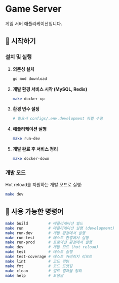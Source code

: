 # Game Server

게임 서버 애플리케이션입니다.

## 🚀 시작하기

### 설치 및 실행

1. **의존성 설치**
   ```bash
   go mod download
   ```

2. **개발 환경 서비스 시작 (MySQL, Redis)**
   ```bash
   make docker-up
   ```

3. **환경 변수 설정**
   ```bash
   # 필요시 configs/.env.development 파일 수정
   ```

4. **애플리케이션 실행**
   ```bash
   make run-dev
   ```

5. **개발 완료 후 서비스 정리**
   ```bash
   make docker-down
   ```

### 개발 모드

Hot reload를 지원하는 개발 모드로 실행:

```bash
make dev
```

## 🔧 사용 가능한 명령어

```bash
make build         # 애플리케이션 빌드
make run           # 애플리케이션 실행 (development)
make run-dev       # 개발 환경에서 실행
make run-test      # 테스트 환경에서 실행
make run-prod      # 프로덕션 환경에서 실행
make dev           # 개발 모드 (hot reload)
make test          # 테스트 실행
make test-coverage # 테스트 커버리지 리포트
make lint          # 코드 린팅
make fmt           # 코드 포맷팅
make clean         # 빌드 결과물 정리
make help          # 도움말
```